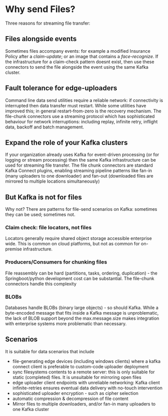
# Why send Files?

Three reasons for streaming file transfer:

## Files alongside events

Sometimes files accompany events: for example a modified Insurance Policy after a _claim-update_; or an image that contains a _face-recognize_. If the infrastructure for a claim-check pattern doesnt exist, then use these connectors to send the file alongside the event using the same Kafka cluster.

## Fault tolerance for edge-uploaders

Command line data send utilities require a reliable network: if connectivity is interrupted then data transfer must restart. While some utilities have improved this; in general restart-from-zero is the recovery mechanism. The file-chunk connectors use a streaming protocol which has sophisticated behaviour for network interruptions: including replay, infinite retry, inflight data, backoff and batch management.

## Expand the role of your Kafka clusters

If your organization already uses Kafka for event-driven processing (or for logging or stream processing) then the same Kafka infrastructure can be used for streaming file transfer. The file chunk connectors are standard Kafka Connect plugins, enabling streaming pipeline patterns like fan-in (many uploaders to one downloader) and fan-out (downloaded files are mirrored to multiple locations simultaneously)

## But Kafka is not for files

Why not? There are patterns for file-send scenarios on Kafka: sometimes they can be used; sometimes not.

### Claim check: file locators, not files

Locators generally require shared object storage accessible enterprise wide. This is common on cloud platforms, but not as common for on-premise infrastructure.

### Producers/Consumers for chunking files

File reassembly can be hard (partitions, tasks, ordering, duplication) - the Springboot/python development cost can be substantial. The file-chunk connectors handle this complexity

### BLOBs

Databases handle BLOBs (binary large objects) - so should Kafka. While a byte-encoded message that fits inside a Kafka message is unproblematic, the lack of BLOB support beyond the max.message.size makes integration with enterprise systems more problematic than necessary.

## Scenarios

It is suitable for data scenarios that include

- file-generating edge devices (including windows clients) where a kafka connect client is preferable to custom-code uploader deployment
- sync filesystems contents to a remote server: this is only suitable for static (completed) files. It is unsuitable for mirroring open files
- edge uploader client endpoints with unreliable networking: Kafka client infinite-retries ensures eventual data delivery with no-touch intervention
- sophisticated uploader encryption - such as cipher selection
- automatic compression & decompression of file content
- Mirror files to multiple downloaders, and/or fan-in many uploaders to one Kafka cluster

